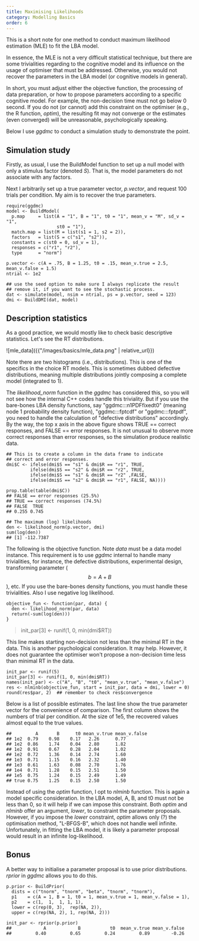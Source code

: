 ```yaml
---
title: Maximising Likelihoods
category: Modelling Basics
order: 6
---
```


This is a short note for one method to conduct
maximum likelihood estimation (MLE) to fit the LBA model. 

In essence, the MLE is not a very difficult statistical technique,
but there are some trivialities regarding to the cognitive model
and its influence on the usage of optimiser that must be addressed.
Otherwise, you would not recover the parameters in the LBA model (or
cognitive models in general).

In short, you must adjust either the objective function, the processing
of data preparation, or how to propose parameters according to a
specific cognitive model.  For example, the non-decision time must not go
below 0 second. If you do not (or cannot) add this constraint on
the optimiser (e.g., the R function, _optim_), the resulting
fit may not converge or the estimates (even converged)
will be unreasonable, psychologically speaking.

Below I use _ggdmc_ to conduct a simulation study to demonstrate the point.

## Simulation study

Firstly, as usual, I use the BuildModel function to set up a null model
with only a stimulus factor (denoted _S_).  That is, the model parameters
do not associate with any factors.

Next I arbitrarily set up a true parameter vector, _p.vector_, and request 100
trials per condition. My aim is to recover the true parameters.

```
require(ggdmc)
model <- BuildModel(
  p.map     = list(A = "1", B = "1", t0 = "1", mean_v = "M", sd_v = "1",
                   st0 = "1"),
  match.map = list(M = list(s1 = 1, s2 = 2)),
  factors   = list(S = c("s1", "s2")),
  constants = c(st0 = 0, sd_v = 1),
  responses = c("r1", "r2"),
  type      = "norm")

p.vector <- c(A = .75, B = 1.25, t0 = .15, mean_v.true = 2.5, mean_v.false = 1.5)
ntrial <- 1e2

## use the seed option to make sure I always replicate the result
## remove it, if you want to see the stochastic process.
dat <- simulate(model, nsim = ntrial, ps = p.vector, seed = 123)
dmi <- BuildDMI(dat, model)
```


## Description statistics
As a good practice, we would mostly like to check basic descriptive
statistics.  Let's see the RT distributions.

![mle_data]({{"/images/basics/mle_data.png" | relative_url}})

Note there are two histograms (i.e., distributions). This is one of
the specifics in the choice RT models. This is sometimes dubbed defective
distributions, meaning multiple distributions jointly composing a
complete model (integrated to 1).

The _likelihood_norm_ function in the _ggdmc_ has considered this,
so you will not see how the internal C++ codes handle this triviality.
But if you use the bare-bones LBA density functions, say
"ggdmc:::n1PDFfixedt0" (meaning node 1 probability density
function), "ggdmc:::fptcdf" or "ggdmc:::fptpdf", you need to handle
the calculation of "defective distributions" accordingly. By the
way, the top x axis in the above figure shows TRUE == correct responses,
and FALSE == error responses. It is not unusual to observe
more correct responses than error responses, so the simulation
produce realistic data.


```
## This is to create a column in the data frame to indicate
## correct and error responses.
dmi$C <- ifelse(dmi$S == "s1" & dmi$R == "r1", TRUE,
         ifelse(dmi$S == "s2" & dmi$R == "r2", TRUE,
         ifelse(dmi$S == "s1" & dmi$R == "r2" ,FALSE,
         ifelse(dmi$S == "s2" & dmi$R == "r1", FALSE, NA))))
					 
prop.table(table(dmi$C))
## FALSE == error responses (25.5%)
## TRUE == correct responses (74.5%)
## FALSE  TRUE 
## 0.255 0.745

## The maximum (log) likelihoods
den <- likelihood_norm(p.vector, dmi)
sum(log(den))
## [1] -112.7387

```

The following is the objective function.  Note _data_ must be
a data model instance. This requirement is to use _ggdmc_
internal to handle many trivialities, for instance, the defective
distributions, experimental design, transforming parameter
($$b = A + B$$), etc.  If you use the bare-bones density functions,
you must handle these trivialities. Also I use negative log likelihood.

```
objective_fun <- function(par, data) {
  den <- likelihood_norm(par, data)
  return(-sum(log(den)))
}
```

> init_par[3] <- runif(1, 0, min(dmi$RT))

This line makes starting non-decision not less than the minimal RT
in the data. This is another psychological consideration. It may help.
However, it does not guarantee the optimiser won't propose a non-decision
time less than minimal RT in the data.

```
init_par <- runif(5)
init_par[3] <- runif(1, 0, min(dmi$RT)) 
names(init_par) <- c("A", "B", "t0", "mean_v.true", "mean_v.false")
res <- nlminb(objective_fun, start = init_par, data = dmi, lower = 0)
round(res$par, 2)  ## remember to check res$convergence
```

Below is a list of possible estimates. The last line show
the true parameter vector for the convenience of comparison. The
first column shows the numbers of trial per condition.  At the
size of 1e5, the recovered values almost equal to the true values.

```
##         A       B      t0 mean_v.true mean_v.false
## 1e2  0.79    0.98    0.17   2.26      0.77
## 1e2  0.86    1.74    0.04   2.80      1.82 
## 1e2  0.91    0.67    0.28   2.04      1.02 
## 1e2  0.72    1.36    0.14   2.74      1.60 
## 1e3  0.71    1.15    0.16   2.32      1.40 
## 1e3  0.61    1.63    0.08   2.70      1.76
## 1e4  0.71    1.28    0.15   2.51      1.50 
## 1e5  0.75    1.24    0.15   2.49      1.49 
## true 0.75    1.25    0.15   2.50      1.50

```

Instead of using the _optim_ function, I opt to _nlminb_
function.  This is again a model specific consideration. In
the LBA model, A, B, and t0 must not be less than 0, so it
will help if we can impose this constraint. Both _optim_ and _nlminb_ offer
an argument, _lower_, to constraint the parameter proposals.
However, if you impose the _lower_ constraint, _optim_ allows
only (?) the optimisation method, "L-BFGS-B", which does
not handle well infinite. Unfortunately, in fitting the
LBA model, it is likely a parameter proposal would result in
an infinite log-likelihood.


## Bonus

A better way to initialise a parameter proposal is to use prior
distributions. _rprior_ in _ggdmc_ allows you to do this.

```
p.prior <- BuildPrior(
  dists = c("tnorm", "tnorm", "beta", "tnorm", "tnorm"),
  p1    = c(A = 1, B = 1, t0 = 1, mean_v.true = 1, mean_v.false = 1),
  p2    = c(1,  1,  1, 1, 1),
  lower = c(rep(0, 3),  rep(NA, 2)),  
  upper = c(rep(NA, 2), 1, rep(NA, 2)))
  
init_par <- rprior(p.prior)
##            A            B           t0  mean_v.true mean_v.false 
##         0.40         0.65         0.24         0.89        -0.26 

```

